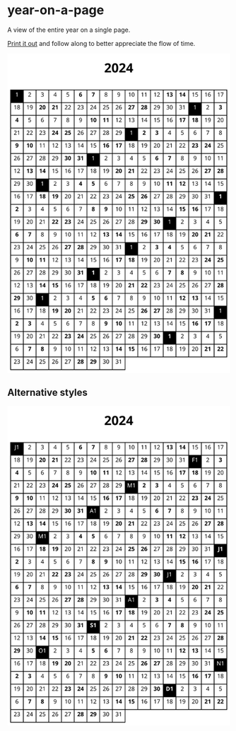 # year-on-a-page

A view of the entire year on a single page.

[Print it out](renders/2024-default.svg) and follow along to better appreciate the flow of time.

<p align="center">
  <img src="renders/2024-default.svg" />
</p>

## Alternative styles

<p align="center">
  <img src="renders/2024-month.svg" />
</p>
